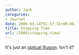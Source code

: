 ```yaml
---
author: Jack
categories:
- Journal
date: 2006-03-14T01:57:55+00:00
title: Stopping Time
url: /2006/stopping-time/
---
```


It's just an [optical illusion][1]. Isn't it? 

[1]: <http://www.grasshopper.com/mind-games/how-to-stop-time>